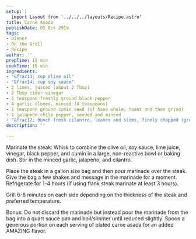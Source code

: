 ```yaml
---
setup: |
  import Layout from '../../../layouts/Recipe.astro'
title: Carne Asada
publishDate: 05 Oct 2019
tags:
- Dinner
- On the Grill
- Recipe
author: ''
prepTime: 15 min
cookTime: 16 min
ingredients:
- "&frac13; cup olive oil"
- "&frac14; cup soy sauce"
- 2 limes, juiced (about 2 Tbsp)
- 2 Tbsp cider vinegar
- 1 teaspoon freshly ground black pepper
- 4 garlic cloves, minced (4 teaspoons)
- 1 teaspoon ground cumin seed (if have whole, toast and then grind)
- 1 jalapeño chile pepper, seeded and minced
- "&frac12; bunch fresh cilantro, leaves and stems, finely chopped (great flavor in the stems!), about &frac12; cup"
description: ''

---
```


Marinate the steak: Whisk to combine the olive oil, soy sauce, lime juice, vinegar, black pepper, and cumin in a large, non-reactive bowl or baking dish. Stir in the minced garlic, jalapeño, and cilantro.

Place the steak in a gallon size bag and then pour marinade over the steak. Give the bag a few shakes and message in the marinade for a moment. Refrigerate for 1-4 hours (if using flank steak marinate at least 3 hours).

Grill 6-8 minutes on each side depending on the thickness of the steak and preferred temperature.

Bonus: Do not discard the marinade but instead pour the marinade from the bag into a quart sauce pan and boil/simmer until reduced slightly. Spoon a generous portion on each serving of plated carne asada for an added AMAZING flavor.
